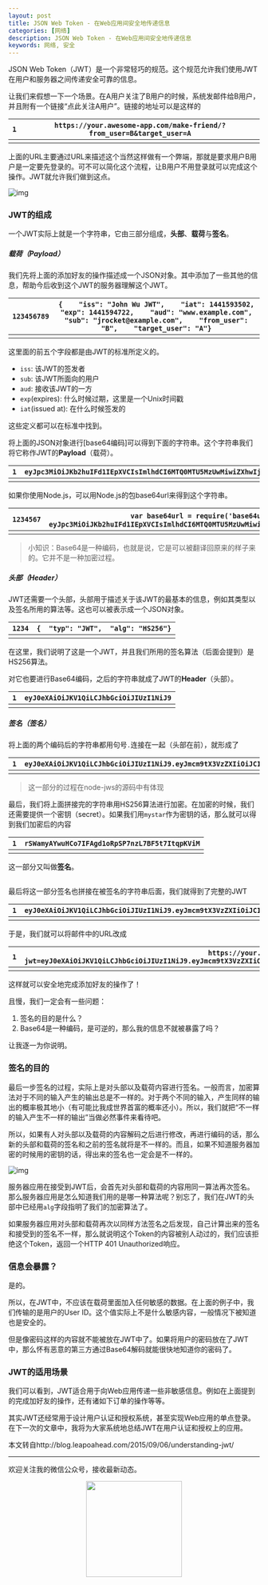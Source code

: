 ```yaml
---
layout: post
title: JSON Web Token - 在Web应用间安全地传递信息
categories: [网络]
description: JSON Web Token - 在Web应用间安全地传递信息
keywords: 网络, 安全
---
```


JSON Web Token（JWT）是一个非常轻巧的规范。这个规范允许我们使用JWT在用户和服务器之间传递安全可靠的信息。



让我们来假想一下一个场景。在A用户关注了B用户的时候，系统发邮件给B用户，并且附有一个链接“点此关注A用户”。链接的地址可以是这样的

| `1`  | `https://your.awesome-app.com/make-friend/?from_user=B&target_user=A` |
| ---- | ------------------------------------------------------------ |
|      |                                                              |

上面的URL主要通过URL来描述这个当然这样做有一个弊端，那就是要求用户B用户是一定要先登录的。可不可以简化这个流程，让B用户不用登录就可以完成这个操作。JWT就允许我们做到这点。


![img](https://mmbiz.qpic.cn/mmbiz_png/IFicAwO0OLeOKK7yXZjVFOgsjjKxp1TYaYdkZ79Fd3CfDibQW1qicIMee7eb8c6PMJU4dPyy1vic7DUkicia3YD63a0w/640?wx_fmt=png&tp=webp&wxfrom=5&wx_lazy=1&wx_co=1)

### JWT的组成 

一个JWT实际上就是一个字符串，它由三部分组成，**头部**、**载荷**与**签名**。

##### 载荷（Payload）

我们先将上面的添加好友的操作描述成一个JSON对象。其中添加了一些其他的信息，帮助今后收到这个JWT的服务器理解这个JWT。

| `123456789` | `{    "iss": "John Wu JWT",    "iat": 1441593502,    "exp": 1441594722,    "aud": "www.example.com",    "sub": "jrocket@example.com",    "from_user": "B",    "target_user": "A"}` |
| ----------- | ------------------------------------------------------------ |
|             |                                                              |

这里面的前五个字段都是由JWT的标准所定义的。

- `iss`: 该JWT的签发者
- `sub`: 该JWT所面向的用户
- `aud`: 接收该JWT的一方
- `exp`(expires): 什么时候过期，这里是一个Unix时间戳
- `iat`(issued at): 在什么时候签发的

这些定义都可以在标准中找到。

将上面的JSON对象进行[base64编码]可以得到下面的字符串。这个字符串我们将它称作JWT的**Payload**（载荷）。

| `1`  | `eyJpc3MiOiJKb2huIFd1IEpXVCIsImlhdCI6MTQ0MTU5MzUwMiwiZXhwIjoxNDQxNTk0NzIyLCJhdWQiOiJ3d3cuZXhhbXBsZS5jb20iLCJzdWIiOiJqcm9ja2V0QGV4YW1wbGUuY29tIiwiZnJvbV91c2VyIjoiQiIsInRhcmdldF91c2VyIjoiQSJ9` |
| ---- | ------------------------------------------------------------ |
|      |                                                              |

如果你使用Node.js，可以用Node.js的包base64url来得到这个字符串。

| `1234567` | `var base64url = require('base64url')var header = {    "from_user": "B",    "target_user": "A"}console.log(base64url(JSON.stringify(header)))// 输出：eyJpc3MiOiJKb2huIFd1IEpXVCIsImlhdCI6MTQ0MTU5MzUwMiwiZXhwIjoxNDQxNTk0NzIyLCJhdWQiOiJ3d3cuZXhhbXBsZS5jb20iLCJzdWIiOiJqcm9ja2V0QGV4YW1wbGUuY29tIiwiZnJvbV91c2VyIjoiQiIsInRhcmdldF91c2VyIjoiQSJ9` |
| --------- | ------------------------------------------------------------ |
|           |                                                              |

> 小知识：Base64是一种编码，也就是说，它是可以被翻译回原来的样子来的。它并不是一种加密过程。

##### 头部（Header）

JWT还需要一个头部，头部用于描述关于该JWT的最基本的信息，例如其类型以及签名所用的算法等。这也可以被表示成一个JSON对象。

| `1234` | `{  "typ": "JWT",  "alg": "HS256"}` |
| ------ | ----------------------------------- |
|        |                                     |

在这里，我们说明了这是一个JWT，并且我们所用的签名算法（后面会提到）是HS256算法。

对它也要进行Base64编码，之后的字符串就成了JWT的**Header**（头部）。

| `1`  | `eyJ0eXAiOiJKV1QiLCJhbGciOiJIUzI1NiJ9` |
| ---- | -------------------------------------- |
|      |                                        |

##### 签名（签名）

将上面的两个编码后的字符串都用句号`.`连接在一起（头部在前），就形成了

| `1`  | `eyJ0eXAiOiJKV1QiLCJhbGciOiJIUzI1NiJ9.eyJmcm9tX3VzZXIiOiJCIiwidGFyZ2V0X3VzZXIiOiJBIn0` |
| ---- | ------------------------------------------------------------ |
|      |                                                              |

> 这一部分的过程在node-jws的源码中有体现

最后，我们将上面拼接完的字符串用HS256算法进行加密。在加密的时候，我们还需要提供一个密钥（secret）。如果我们用`mystar`作为密钥的话，那么就可以得到我们加密后的内容

| `1`  | `rSWamyAYwuHCo7IFAgd1oRpSP7nzL7BF5t7ItqpKViM` |
| ---- | --------------------------------------------- |
|      |                                               |

这一部分又叫做**签名**。

![img](data:image/gif;base64,iVBORw0KGgoAAAANSUhEUgAAAAEAAAABCAYAAAAfFcSJAAAADUlEQVQImWNgYGBgAAAABQABh6FO1AAAAABJRU5ErkJggg==)

最后将这一部分签名也拼接在被签名的字符串后面，我们就得到了完整的JWT

| `1`  | `eyJ0eXAiOiJKV1QiLCJhbGciOiJIUzI1NiJ9.eyJmcm9tX3VzZXIiOiJCIiwidGFyZ2V0X3VzZXIiOiJBIn0.rSWamyAYwuHCo7IFAgd1oRpSP7nzL7BF5t7ItqpKViM` |
| ---- | ------------------------------------------------------------ |
|      |                                                              |

于是，我们就可以将邮件中的URL改成

| `1`  | `https://your.awesome-app.com/make-friend/?jwt=eyJ0eXAiOiJKV1QiLCJhbGciOiJIUzI1NiJ9.eyJmcm9tX3VzZXIiOiJCIiwidGFyZ2V0X3VzZXIiOiJBIn0.rSWamyAYwuHCo7IFAgd1oRpSP7nzL7BF5t7ItqpKViM` |
| ---- | ------------------------------------------------------------ |
|      |                                                              |

这样就可以安全地完成添加好友的操作了！

且慢，我们一定会有一些问题：

1. 签名的目的是什么？
2. Base64是一种编码，是可逆的，那么我的信息不就被暴露了吗？

让我逐一为你说明。

### 签名的目的

最后一步签名的过程，实际上是对头部以及载荷内容进行签名。一般而言，加密算法对于不同的输入产生的输出总是不一样的。对于两个不同的输入，产生同样的输出的概率极其地小（有可能比我成世界首富的概率还小）。所以，我们就把“不一样的输入产生不一样的输出”当做必然事件来看待吧。

所以，如果有人对头部以及载荷的内容解码之后进行修改，再进行编码的话，那么新的头部和载荷的签名和之前的签名就将是不一样的。而且，如果不知道服务器加密的时候用的密钥的话，得出来的签名也一定会是不一样的。

![img](https://mmbiz.qpic.cn/mmbiz_png/IFicAwO0OLeOKK7yXZjVFOgsjjKxp1TYa7rU9onQDFiavYQD1aDicVbrcmVekCl1Eu46mzJtbJe4NkFSfxFvcN6FA/640?wx_fmt=png&tp=webp&wxfrom=5&wx_lazy=1&wx_co=1)

服务器应用在接受到JWT后，会首先对头部和载荷的内容用同一算法再次签名。那么服务器应用是怎么知道我们用的是哪一种算法呢？别忘了，我们在JWT的头部中已经用`alg`字段指明了我们的加密算法了。

如果服务器应用对头部和载荷再次以同样方法签名之后发现，自己计算出来的签名和接受到的签名不一样，那么就说明这个Token的内容被别人动过的，我们应该拒绝这个Token，返回一个HTTP 401 Unauthorized响应。

### 信息会暴露？

是的。

所以，在JWT中，不应该在载荷里面加入任何敏感的数据。在上面的例子中，我们传输的是用户的User ID。这个值实际上不是什么敏感内容，一般情况下被知道也是安全的。

但是像密码这样的内容就不能被放在JWT中了。如果将用户的密码放在了JWT中，那么怀有恶意的第三方通过Base64解码就能很快地知道你的密码了。

### JWT的适用场景

我们可以看到，JWT适合用于向Web应用传递一些非敏感信息。例如在上面提到的完成加好友的操作，还有诸如下订单的操作等等。

其实JWT还经常用于设计用户认证和授权系统，甚至实现Web应用的单点登录。在下一次的文章中，我将为大家系统地总结JWT在用户认证和授权上的应用。

本文转自http://blog.leapoahead.com/2015/09/06/understanding-jwt/

---
欢迎关注我的微信公众号，接收最新动态。

<div align="center"><img width="192px" height="192px" src="https://i.postimg.cc/pdykktnS/weichat.jpg"/></div>